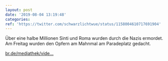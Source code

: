 ```yaml
---
layout: post
date: '2019-08-04 13:19:48'
categories: 
ref: 'https://twitter.com/schwarzlichtwue/status/1158004610717691904'
---
```

Über eine halbe Millionen Sinti und Roma wurden durch die Nazis ermordet. Am Freitag wurden den Opfern am Mahnmal am Paradeplatz gedacht.

[br.de/mediathek/vide…](https://www.br.de/mediathek/video/wuerzburg-holocaust-gedenktag-fuer-sinti-und-roma-av:5d44770af09723001ab16b29)